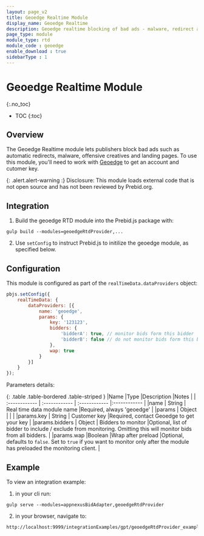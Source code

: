 ```yaml
---
layout: page_v2
title: Geoedge Realtime Module
display_name: Geoedge Realtime
description: Geoedge realtime blocking of bad ads - malware, redirect and offensive content
page_type: module
module_type: rtd
module_code : geoedge
enable_download : true
sidebarType : 1
---
```


# Geoedge Realtime Module
{:.no_toc}

* TOC
{:toc}

## Overview

The Geoedge Realtime module lets publishers block bad ads such as automatic redirects, malware, offensive creatives and landing pages.
To use this module, you'll need to work with [Geoedge](https://www.geoedge.com/publishers-real-time-protection/) to get an account and cutomer key.

{: .alert.alert-warning :}
Disclosure: This module loads external code that is not open source and has not been reviewed by Prebid.org.

## Integration

1) Build the geoedge RTD module into the Prebid.js package with:

```
gulp build --modules=geoedgeRtdProvider,...
```

2) Use `setConfig` to instruct Prebid.js to initilize the geoedge module, as specified below.

## Configuration

This module is configured as part of the `realTimeData.dataProviders` object:

```javascript
pbjs.setConfig({
    realTimeData: {
        dataProviders: [{
            name: 'geoedge',
            params: {
                key: '123123', 
                bidders: {
                    'bidderA': true, // monitor bids form this bidder
                    'bidderB': false // do not monitor bids form this bidder.
                },
                wap: true
            }
        }]
    }
});
```

Parameters details:

{: .table .table-bordered .table-striped }
|Name |Type |Description |Notes |
| :------------ | :------------ | :------------ |:------------ |
|name | String | Real time data module name |Required, always 'geoedge' |
|params | Object | | |
|params.key | String | Customer key |Required, contact Geoedge to get your key |
|params.bidders | Object | Bidders to monitor |Optional, list of bidder to include / exclude from monitoring. Omitting this will monitor bids from all bidders. |
|params.wap |Boolean |Wrap after preload |Optional, defaults to `false`. Set to `true` if you want to monitor only after the module has preloaded the monitoring client. |

## Example

To view an integration example:
 
1) in your cli run:

```
gulp serve --modules=appnexusBidAdapter,geoedgeRtdProvider
```

2) in your browser, navigate to:

```
http://localhost:9999/integrationExamples/gpt/geoedgeRtdProvider_example.html
```
